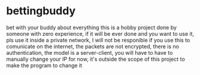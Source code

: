 # bettingbuddy
bet with your buddy about everything 
this is a hobby project done by someone with zero experience, if it will be ever done and you want to use it, pls use it inside a private network, I will not be responible if you use this to comunicate on the internet, the packets are not encrypted, there is no authentication, the model is a server-client, you will have to have to manually change your IP for now, it's outside the scope of this project to make the program to change it 

